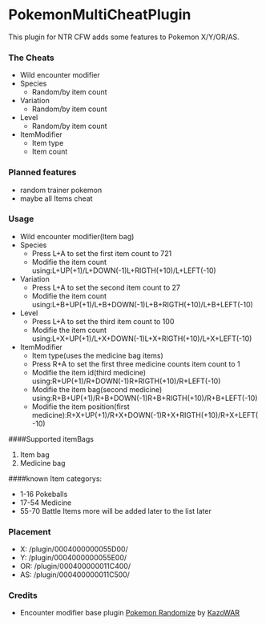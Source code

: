 PokemonMultiCheatPlugin
==================================

This plugin for NTR CFW adds some features to Pokemon X/Y/OR/AS.

### The Cheats

* Wild encounter modifier
 * Species
   * Random/by item count
 * Variation
   * Random/by item count
 * Level
   * Random/by item count
* ItemModifier
  * Item type
  * Item count

### Planned features

* random trainer pokemon
* maybe all Items cheat

### Usage

* Wild encounter modifier(Item bag)
 * Species
   * Press L+A to set the first item count to 721
   * Modifie the item count using:L+UP(+1)/L+DOWN(-1)L+RIGTH(+10)/L+LEFT(-10) 
 * Variation
   * Press L+A to set the second item count to 27
   * Modifie the item count using:L+B+UP(+1)/L+B+DOWN(-1)L+B+RIGTH(+10)/L+B+LEFT(-10) 
 * Level
   * Press L+A to set the third item count to 100
   * Modifie the item count using:L+X+UP(+1)/L+X+DOWN(-1)L+X+RIGTH(+10)/L+X+LEFT(-10) 
* ItemModifier
  * Item type(uses the medicine bag items)
   * Press R+A to set the first three medicine counts item count to 1
   * Modifie the item id(third medicine) using:R+UP(+1)/R+DOWN(-1)R+RIGTH(+10)/R+LEFT(-10)
   * Modifie the item bag(second medicine) using:R+B+UP(+1)/R+B+DOWN(-1)R+B+RIGTH(+10)/R+B+LEFT(-10)  
   * Modifie the item position(first medicine):R+X+UP(+1)/R+X+DOWN(-1)R+X+RIGTH(+10)/R+X+LEFT(-10)

####Supported itemBags

1. Item bag
2. Medicine bag

####known Item categorys:

* 1-16  Pokeballs
* 17-54 Medicine
* 55-70 Battle Items
more will be added later to the list later

### Placement

* X:  /plugin/0004000000055D00/
* Y:  /plugin/0004000000055E00/
* OR: /plugin/000400000011C400/
* AS: /plugin/000400000011C500/


### Credits
* Encounter modifier base plugin [Pokemon Randomize](https://gbatemp.net/threads/pokemon-randomize-a-pokemon-x-y-or-as-ntr-cfw-plugin.397096/) by [KazoWAR](https://gbatemp.net/members/kazowar.133086/)
